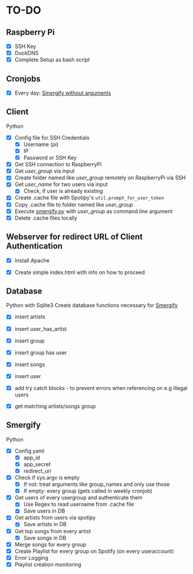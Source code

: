 # TO-DO
## Raspberry Pi
- [x] SSH Key
- [x] DuckDNS
- [x] Complete Setup as bash script

## Cronjobs
- [x] Every day: [Smergify without arguments](#smergify)

## Client
Python
- [x] Config file for SSH Credentials
    - [x] Username (pi)
    - [x] IP
    - [x] Password or SSH Key
- [x] Get SSH connection to RaspberryPi
- [x] Get *user_group* via input
- [x] Create folder named like *user_group* remotely on RaspberryPi via SSH
- [x] Get *user_name* for two users via input
   - [x] Check, if user is already existing
- [x] Create .cache file with Spotipy's ```util.prompt_for_user_token```
- [x] Copy .cache file to folder named like *user_group*
- [x] Execute [smergify.py](server/smergify.py) with *user_group* as command line argument
- [x] Delete .cache files locally

## Webserver for redirect URL of Client Authentication
- [x] Install Apache
- [x] Create simple index.html with info on how to proceed

 
## Database
Python with Sqlite3
Create database functions necessary for [Smergify](#smergify)
- [x] insert artists
- [x] insert user_has_artist
- [x] insert group
- [x] insert group has user
- [x] insert songs
- [x] insert user
- [x] add try catch blocks - to prevent errors when referencing on e.g illegal users 
- [x] get matching artists/songs group

 
## Smergify
Python
- [x] Config.yaml
    - [x] app_id
    - [x] app_secret
    - [x] redirect_uri
- [x] Check if sys.argv is empty
    - [x] If not: treat arguments like group_names and only use those
    - [x] If empty: every group (gets called in weekly cronjob)
- [x] Get users of every usergroup and authenticate them
    - [x] Use Regex to read username from .cache file
    - [x] Save users in DB
- [x] Get artists from users via spotipy
    - [x] Save artists in DB
- [x] Get top songs from every artist
    - [x] Save songs in DB
- [x] Merge songs for every group
- [x] Create Playlist for every group on Spotify (on every useraccount)
- [x] Error Logging
- [x] Playlist creation monitoring
